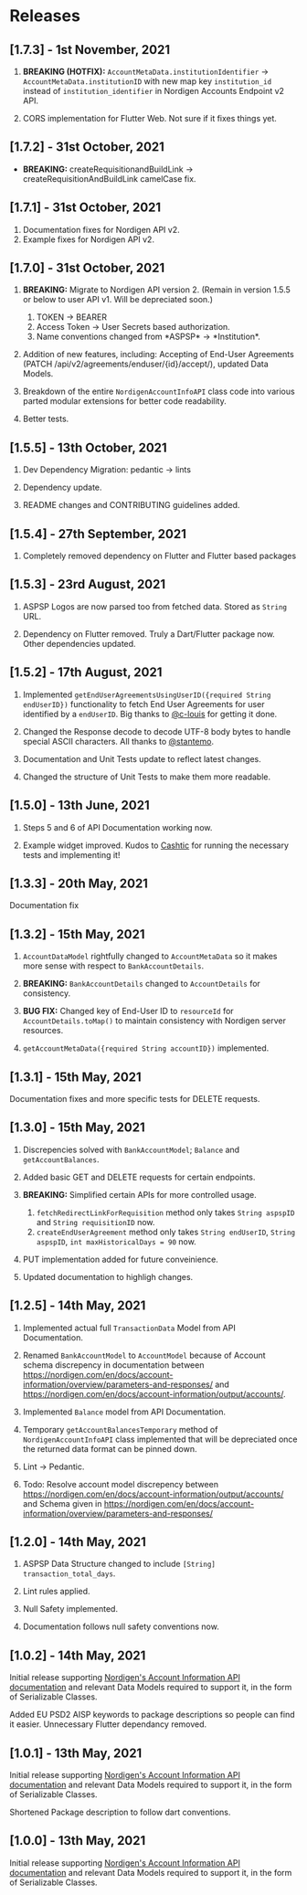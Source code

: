 # Releases

## [1.7.3] - 1st November, 2021

1. **BREAKING (HOTFIX):** `AccountMetaData.institutionIdentifier` -> `AccountMetaData.institutionID` with new map key `institution_id` instead of `institution_identifier` in Nordigen Accounts Endpoint v2 API.

2. CORS implementation for Flutter Web. Not sure if it fixes things yet.

## [1.7.2] - 31st October, 2021

- **BREAKING:** createRequisitionandBuildLink -> createRequisitionAndBuildLink camelCase fix.

## [1.7.1] - 31st October, 2021

1. Documentation fixes for Nordigen API v2.
2. Example fixes for Nordigen API v2.

## [1.7.0] - 31st October, 2021

1. **BREAKING:** Migrate to Nordigen API version 2. (Remain in version 1.5.5 or below to user API v1. Will be depreciated soon.)
   1. TOKEN -> BEARER
   2. Access Token -> User Secrets based authorization.
   3. Name conventions changed from \*ASPSP\* -> \*Institution\*.

2. Addition of new features, including: Accepting of End-User Agreements (PATCH /api/v2/agreements/enduser/{id}/accept/), updated Data Models.

3. Breakdown of the entire `NordigenAccountInfoAPI` class code into various parted modular extensions for better code readability.

4. Better tests.

## [1.5.5] - 13th October, 2021

1. Dev Dependency Migration: pedantic -> lints

2. Dependency update.

3. README changes and CONTRIBUTING guidelines added.

## [1.5.4] - 27th September, 2021

1. Completely removed dependency on Flutter and Flutter based packages

## [1.5.3] - 23rd August, 2021

1. ASPSP Logos are now parsed too from fetched data. Stored as `String` URL.

2. Dependency on Flutter removed. Truly a Dart/Flutter package now. Other dependencies updated.

## [1.5.2] - 17th August, 2021

1. Implemented `getEndUserAgreementsUsingUserID({required String endUserID})` functionality to fetch End User Agreements for user identified by a `endUserID`. Big thanks to [@c-louis](https://github.com/c-louis) for getting it done.

2. Changed the Response decode to decode UTF-8 body bytes to handle special ASCII characters. All thanks to [@stantemo](https://github.com/stantemo).

3. Documentation and Unit Tests update to reflect latest changes.

4. Changed the structure of Unit Tests to make them more readable.

## [1.5.0] - 13th June, 2021

1. Steps 5 and 6 of API Documentation working now.

2. Example widget improved.
Kudos to [Cashtic](https://cashtic.com) for running the necessary tests and implementing it!

## [1.3.3] - 20th May, 2021

Documentation fix

## [1.3.2] - 15th May, 2021

1. `AccountDataModel` rightfully changed to `AccountMetaData` so it makes more sense with respect to `BankAccountDetails`.

2. **BREAKING:** `BankAccountDetails` changed to `AccountDetails` for consistency.

3. **BUG FIX:** Changed key of End-User ID to `resourceId` for `AccountDetails.toMap()` to maintain consistency with Nordigen server resources.

4. `getAccountMetaData({required String accountID})` implemented.

## [1.3.1] - 15th May, 2021

Documentation fixes and more specific tests for DELETE requests.

## [1.3.0] - 15th May, 2021

1. Discrepencies solved with `BankAccountModel`; `Balance` and `getAccountBalances`.

2. Added basic GET and DELETE requests for certain endpoints.

3. **BREAKING:** Simplified certain APIs for more controlled usage.
   1. `fetchRedirectLinkForRequisition` method only takes `String aspspID` and `String requisitionID` now.
   2. `createEndUserAgreement` method only takes `String endUserID`,  `String aspspID`, `int maxHistoricalDays = 90` now.

4. PUT implementation added for future conveinience.

5. Updated documentation to highligh changes.

## [1.2.5] - 14th May, 2021

1. Implemented actual full `TransactionData` Model from API Documentation.

2. Renamed `BankAccountModel` to `AccountModel` because of Account schema discrepency in documentation between <https://nordigen.com/en/docs/account-information/overview/parameters-and-responses/> and <https://nordigen.com/en/docs/account-information/output/accounts/>.
3. Implemented `Balance` model from API Documentation.

4. Temporary `getAccountBalancesTemporary` method of `NordigenAccountInfoAPI` class implemented that will be depreciated once the returned data format can be pinned down.

5. Lint -> Pedantic.

6. Todo: Resolve account model discrepency between <https://nordigen.com/en/docs/account-information/output/accounts/> and Schema given in <https://nordigen.com/en/docs/account-information/overview/parameters-and-responses/>

## [1.2.0] - 14th May, 2021

1. ASPSP Data Structure changed to include  `[String] transaction_total_days`.

2. Lint rules applied.

3. Null Safety implemented.

4. Documentation follows null safety conventions now.

## [1.0.2] - 14th May, 2021

Initial release supporting [Nordigen's Account Information API documentation](https://nordigen.com/en/account_information_documenation/integration/quickstart_guide/) and relevant Data Models required to support it, in the form of Serializable Classes.

Added EU PSD2 AISP keywords to package descriptions so people can find it easier. Unnecessary Flutter dependancy removed.

## [1.0.1] - 13th May, 2021

Initial release supporting [Nordigen's Account Information API documentation](https://nordigen.com/en/account_information_documenation/integration/quickstart_guide/) and relevant Data Models required to support it, in the form of Serializable Classes.

Shortened Package description to follow dart conventions.

## [1.0.0] - 13th May, 2021

Initial release supporting [Nordigen's Account Information API documentation](https://nordigen.com/en/account_information_documenation/integration/quickstart_guide/) and relevant Data Models required to support it, in the form of Serializable Classes.
